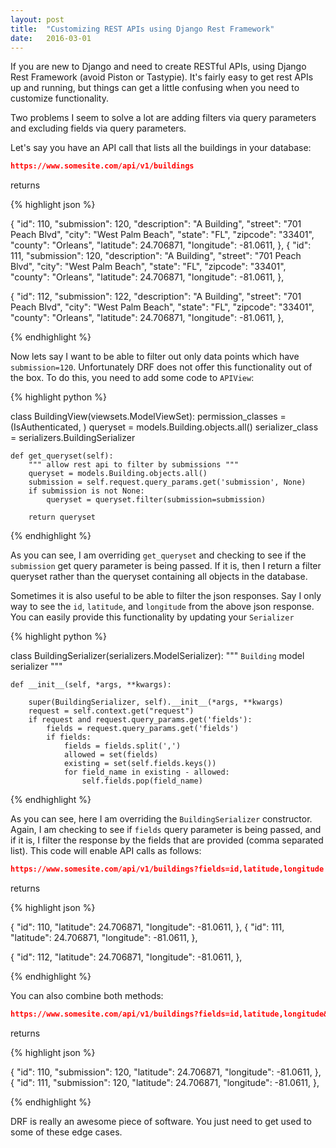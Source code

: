 ```yaml
---
layout: post
title:  "Customizing REST APIs using Django Rest Framework"
date:   2016-03-01
---
```


If you are new to Django and need to create RESTful APIs, using Django Rest Framework (avoid Piston or Tastypie). 
It's fairly easy to get rest APIs up and running, but things can get a little confusing when you need to customize
functionality.

Two problems I seem to solve a lot are adding filters via query parameters and excluding fields via query parameters. 

Let's say you have an API call that lists all the buildings in your database:


```json
https://www.somesite.com/api/v1/buildings
```

returns

{% highlight json %}

{
    "id": 110,
    "submission": 120,
    "description": "A Building",
    "street": "701 Peach Blvd",
    "city": "West Palm Beach",
    "state": "FL",
    "zipcode": "33401",
    "county": "Orleans",
    "latitude": 24.706871,
    "longitude": -81.0611,
},
{
    "id": 111,
    "submission": 120,
    "description": "A Building",
    "street": "701 Peach Blvd",
    "city": "West Palm Beach",
    "state": "FL",
    "zipcode": "33401",
    "county": "Orleans",
    "latitude": 24.706871,
    "longitude": -81.0611,
},

{
    "id": 112,
    "submission": 122,
    "description": "A Building",
    "street": "701 Peach Blvd",
    "city": "West Palm Beach",
    "state": "FL",
    "zipcode": "33401",
    "county": "Orleans",
    "latitude": 24.706871,
    "longitude": -81.0611,
},
                
{% endhighlight %}

Now lets say I want to be able to filter out only data points which have `submission=120`. Unfortunately DRF 
does not offer this functionality out of the box. To do this, you need to add some code to `APIView`:


{% highlight python %}

class BuildingView(viewsets.ModelViewSet):
    permission_classes = (IsAuthenticated, )
    queryset = models.Building.objects.all()
    serializer_class = serializers.BuildingSerializer

    def get_queryset(self):
        """ allow rest api to filter by submissions """
        queryset = models.Building.objects.all()
        submission = self.request.query_params.get('submission', None)
        if submission is not None:
            queryset = queryset.filter(submission=submission)
        
        return queryset
        
{% endhighlight %}

As you can see, I am overriding `get_queryset` and checking to see if the `submission` get query parameter
is being passed. If it is, then I return a filter queryset rather than the queryset containing all objects
in the database.

Sometimes it is also useful to be able to filter the json responses. Say I only way to see the `id`, `latitude`, and 
`longitude` from the above json response. You can easily provide this functionality by updating your `Serializer`


{% highlight python %}

class BuildingSerializer(serializers.ModelSerializer):
    """ `Building` model serializer """
    
    def __init__(self, *args, **kwargs):
        
        super(BuildingSerializer, self).__init__(*args, **kwargs)
        request = self.context.get("request")
        if request and request.query_params.get('fields'):
            fields = request.query_params.get('fields')
            if fields:
                fields = fields.split(',')
                allowed = set(fields)
                existing = set(self.fields.keys())
                for field_name in existing - allowed:
                    self.fields.pop(field_name)
{% endhighlight %}

As you can see, here I am overriding the `BuildingSerializer` constructor. Again, I am checking to see if `fields` query
parameter is being passed, and if it is, I filter the response by the fields that are provided (comma separated list). This
code will enable API calls as follows:

```json
https://www.somesite.com/api/v1/buildings?fields=id,latitude,longitude
```

returns

{% highlight json %}

{
    "id": 110,
    "latitude": 24.706871,
    "longitude": -81.0611,
},
{
    "id": 111,
    "latitude": 24.706871,
    "longitude": -81.0611,
},

{
    "id": 112,
    "latitude": 24.706871,
    "longitude": -81.0611,
},
                
{% endhighlight %}

You can also combine both methods:


```json
https://www.somesite.com/api/v1/buildings?fields=id,latitude,longitude&submission=120
```

returns

{% highlight json %}

{
    "id": 110,
    "submission": 120,
    "latitude": 24.706871,
    "longitude": -81.0611,
},
{
    "id": 111,
    "submission": 120,
    "latitude": 24.706871,
    "longitude": -81.0611,
},
                
{% endhighlight %}

DRF is really an awesome piece of software. You just need to get used to some of these edge cases.

